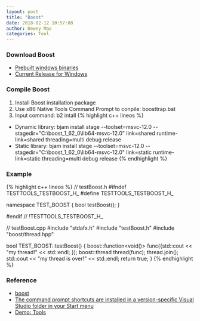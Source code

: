 ```yaml
--- 
layout: post 
title: "Boost" 
date: 2018-02-12 10:57:08 
author: Dewey Mao 
categories: Tool 
--- 
```


### Download Boost
- <a href="https://sourceforge.net/projects/boost/files/boost-binaries/" target="_blank">Prebuilt windows binaries</a>
- <a href="http://www.boost.org/users/download/" target="_blank">Current Release for Windows</a>

### Compile Boost
1. Install Boost installation package
2. Use x86 Native Tools Command Prompt to conpile: boosttrap.bat
3. Input command: b2 intall
{% highlight c++ lineos %}
- Dynamic library: bjam install stage --toolset=msvc-12.0 --stagedir="C:\boost_1_62_0\lib64-msvc-12.0" link=shared runtime-link=shared threading=multi debug release  
- Static library: bjam install stage --toolset=msvc-12.0 --stagedir="C:\boost_1_62_0\lib64-msvc-12.0" link=static runtime-link=static threading=multi debug release 
{% endhighlight %}

### Example
{% highlight c++ lineos %}
// testBoost.h
#ifndef TESTTOOLS_TESTBOOST_H_
#define TESTTOOLS_TESTBOOST_H_

namespace TEST_BOOST {
	bool testBoost();
}

#endif // !TESTTOOLS_TESTBOOST_H_

// testBoost.cpp
#include "stdafx.h"
#include "testBoost.h"
#include "boost/thread.hpp"

bool TEST_BOOST::testBoost() {
	boost::function<void()> func([](){std::cout << "my thread!" << std::endl; });
	boost::thread thread(func);
	thread.join();
	std::cout << "my thread is over!" << std::endl;
	return true;
}
{% endhighlight %}

### Reference
- <a href="http://www.boost.org/" target="_blank"> boost </a>
- <a href="https://docs.microsoft.com/en-us/cpp/build/building-on-the-command-line" target="_blank">The command prompt shortcuts are installed in a version-specific Visual Studio folder in your Start menu</a>
- <a href="https://github.com/deweymao/Tools" target="_blank"> Demo: Tools </a>